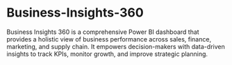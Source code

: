 # Business-Insights-360
Business Insights 360 is a comprehensive Power BI dashboard that provides a holistic view of business performance across sales, finance, marketing, and supply chain.   It empowers decision-makers with data-driven insights to track KPIs, monitor growth, and improve strategic planning.
